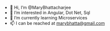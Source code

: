 - 👋 Hi, I’m @MaryBhattacharjee
- 👀 I’m interested in Angular, Dot Net, Sql
- 🌱 I’m currently learning Microservices
- 📫 I can be reached at marybhatta@gmail.com

<!---
MaryBhattacharjee/MaryBhattacharjee is a ✨ special ✨ repository because its `README.md` (this file) appears on your GitHub profile.
You can click the Preview link to take a look at your changes.
--->
